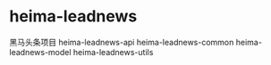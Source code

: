 # heima-leadnews
黑马头条项目
heima-leadnews-api 
heima-leadnews-common
heima-leadnews-model
heima-leadnews-utils
